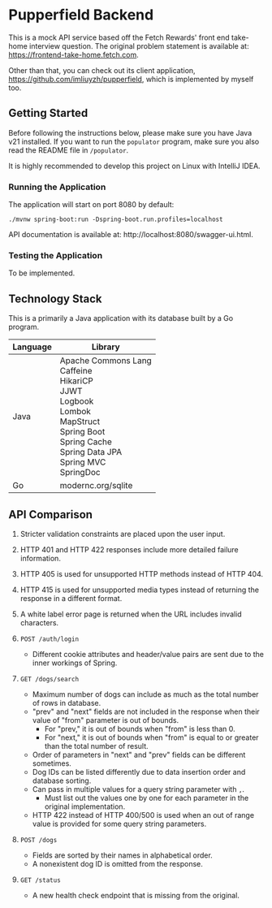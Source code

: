 # Pupperfield Backend

This is a mock API service based off the Fetch Rewards' front end take-home interview question.
The original problem statement is available at: https://frontend-take-home.fetch.com.

Other than that, you can check out its client application, https://github.com/imliuyzh/pupperfield,
which is implemented by myself too.

## Getting Started

Before following the instructions below, please make sure you have Java v21 installed. If you want
to run the `populator` program, make sure you also read the README file in `/populator`.

It is highly recommended to develop this project on Linux with IntelliJ IDEA. 

### Running the Application

The application will start on port 8080 by default:

```
./mvnw spring-boot:run -Dspring-boot.run.profiles=localhost
```

API documentation is available at: http://localhost:8080/swagger-ui.html.

### Testing the Application

To be implemented.

## Technology Stack

This is a primarily a Java application with its database built by a Go program.

| Language | Library                                                                                                                                                          |
|----------|----------------------------------------------------------------------------------------------------------------------------------------------------------------------------|
| Java     | Apache Commons Lang <br> Caffeine <br> HikariCP <br> JJWT <br> Logbook <br> Lombok <br> MapStruct <br> Spring Boot <br> Spring Cache <br> Spring Data JPA <br> Spring MVC <br> SpringDoc |
| Go       | modernc.org/sqlite                                                                                                                                                         |

## API Comparison

1. Stricter validation constraints are placed upon the user input. 
2. HTTP 401 and HTTP 422 responses include more detailed failure information.
3. HTTP 405 is used for unsupported HTTP methods instead of HTTP 404.
4. HTTP 415 is used for unsupported media types instead of returning the response in a different format.
5. A white label error page is returned when the URL includes invalid characters.

6. `POST /auth/login`
   - Different cookie attributes and header/value pairs are sent due to the inner workings of Spring.

7. `GET /dogs/search`
   - Maximum number of dogs can include as much as the total number of rows in database.
   - "prev" and "next" fields are not included in the response when their value of "from" parameter is out of bounds.
     - For "prev," it is out of bounds when "from" is less than 0.
     - For "next," it is out of bounds when "from" is equal to or greater than the total number of result.
   - Order of parameters in "next" and "prev" fields can be different sometimes.
   - Dog IDs can be listed differently due to data insertion order and database sorting.
   - Can pass in multiple values for a query string parameter with `,`.
     - Must list out the values one by one for each parameter in the original implementation. 
   - HTTP 422 instead of HTTP 400/500 is used when an out of range value is provided for some query string parameters.

8. `POST /dogs`
   - Fields are sorted by their names in alphabetical order.
   - A nonexistent dog ID is omitted from the response.

9. `GET /status`
   - A new health check endpoint that is missing from the original.

